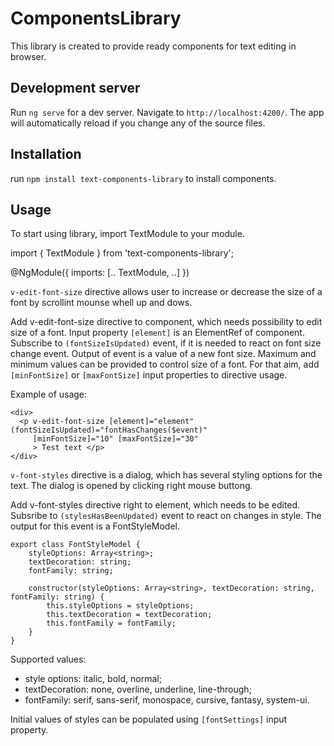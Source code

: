 # ComponentsLibrary

This library is created to provide ready components for text editing in browser. 
## Development server

Run `ng serve` for a dev server. Navigate to `http://localhost:4200/`. The app will automatically reload if you change any of the source files.

## Installation 

run `npm install text-components-library` to install components. 

## Usage 

To start using library, import TextModule to your module. 

import { TextModule } from 'text-components-library';

@NgModule({
  imports: [.. TextModule, ..]
})

`v-edit-font-size` directive allows user to increase or decrease the size of a font by scrollint mounse whell up and dows. 

Add v-edit-font-size directive to component, which needs possibility to edit size of a font. Input property `[element]` is an ElementRef of component. Subscribe to `(fontSizeIsUpdated)` event, if it is needed to react on font size change event. Output of event is a value of a new font size. Maximum and minimum values can be provided to control size of a font. For that aim, add `[minFontSize]` or `[maxFontSize]` input properties to directive usage. 

Example of usage: 

```
<div>
  <p v-edit-font-size [element]="element" (fontSizeIsUpdated)="fontHasChanges($event)"
     [minFontSize]="10" [maxFontSize]="30"
     > Test text </p>
</div> 
```

`v-font-styles` directive is a dialog, which has several styling options for the text. The dialog is opened by clicking right mouse buttong. 

Add v-font-styles directive right to element, which needs to be edited. Subsribe to `(stylesHasBeenUpdated)` event to react on changes in style. The output for this event is a FontStyleModel. 

```
export class FontStyleModel {
    styleOptions: Array<string>;
    textDecoration: string;
    fontFamily: string;

    constructor(styleOptions: Array<string>, textDecoration: string, fontFamily: string) {
        this.styleOptions = styleOptions;
        this.textDecoration = textDecoration;
        this.fontFamily = fontFamily;
    }
}
```

Supported values:
* style options: italic, bold, normal;
* textDecoration: none, overline, underline, line-through;
* fontFamily: serif, sans-serif, monospace, cursive, fantasy, system-ui. 

Initial values of styles can be populated using `[fontSettings]` input property. 
